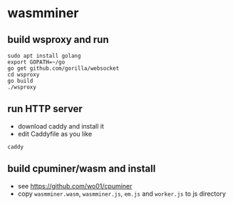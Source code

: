 # wasmminer

## build wsproxy and run

```
sudo apt install golang
export GOPATH=~/go
go get github.com/gorilla/websocket
cd wsproxy
go build
./wsproxy
```

## run HTTP server

* download caddy and install it
* edit Caddyfile as you like

```
caddy
```

## build cpuminer/wasm and install

* see https://github.com/wo01/cpuminer
* copy `wasmminer.wasm`, `wasmminer.js`, `em.js` and `worker.js` to js directory

